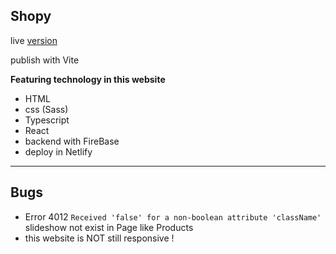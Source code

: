## Shopy

live [version](https://online-meidamarket.netlify.app/)

publish with Vite <br>

**Featuring technology in this website**

- HTML
- css (Sass)
- Typescript
- React
- backend with FireBase
- deploy in Netlify

---

## Bugs

- Error 4012 `Received 'false' for a non-boolean attribute 'className'`
  slideshow not exist in Page like Products
- this website is NOT still responsive !
